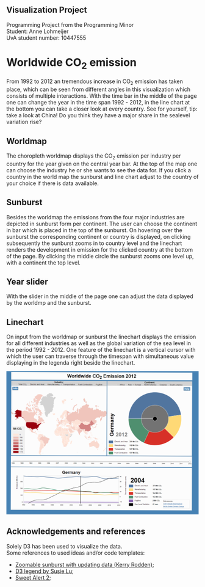 ## Visualization Project
Programming Project from the Programming Minor  
Student: Anne Lohmeijer  
UvA student number: 10447555  

# Worldwide CO<sub>2</sub> emission
From 1992 to 2012 an tremendous increase in CO<sub>2</sub> emission has taken place, which can be seen from different angles in this visualization which consists of multiple interactions. With the time bar in the middle of the page one can change the year in the time span 1992 - 2012, in the line chart at the bottom you can take a closer look at every country. See for yourself, tip: take a look at China! Do you think they have a major share in the sealevel variation rise?

## Worldmap
The choropleth worldmap displays the CO<sub>2</sub> emission per industry per country for the year given on the central year bar. At the top of the map one can choose the industry he or she wants to see the data for. If you click a country in the world map the sunburst and line chart adjust to the country of your choice if there is data available.

## Sunburst
Besides the worldmap the emissions from the four major industries are depicted in sunburst form per continent. The user can choose the continent in bar which is placed in the top of the sunburst. On hovering over the sunburst the corresponding continent or country is displayed, on clicking subsequently the sunburst zooms in to country level and the linechart renders the development in emission for the clicked country at the bottom of the page. By clicking the middle circle the sunburst zooms one level up, with a continent the top level.

## Year slider
With the slider in the middle of the page one can adjust the data displayed by the worldmp and the sunburst.

## Linechart
On input from the worldmap or sunburst the linechart displays the emission for all different industries as well as the global variation of the sea level in the period 1992 - 2012. One feature of the linechart is a vertical cursor with which the user can traverse through the timespan with simultaneous value displaying in the legenda right beside the linechart.

![](doc/final_visualization.png)


## Acknowledgements and references
Solely D3 has been used to visualize the data.  
Some references to used ideas and/or code templates:
- <a href="https://bl.ocks.org/kerryrodden/477c1bfb081b783f80ad">Zoomable sunburst with updating data (Kerry Rodden)</a>;
- <a href="http://d3-legend-v3.susielu.com/"> D3 legend by Susie Lu</a>;
- <a href="https://limonte.github.io/sweetalert2/"> Sweet Alert 2</a>;
